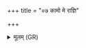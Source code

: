+++
title = "०७ कामो मे राज्ञि"

+++
<details><summary>मूलम् (GR)</summary>

+++(PSK 20.36.6cd7)+++कामो मे राज्ञि प्र विवेश  
त्वां तम् अहं निर् ह्वये पुनः ।  
गृहेषु गोषु मे मनो  
अक्ष्योर् अस्तु मे भगो  
जिह्वायाम् अस्तु मे रसो  
बाह्वोर् अस्तु मे बलम्  
ऊर्वोर् अस्तु मे जवः ॥
</details>